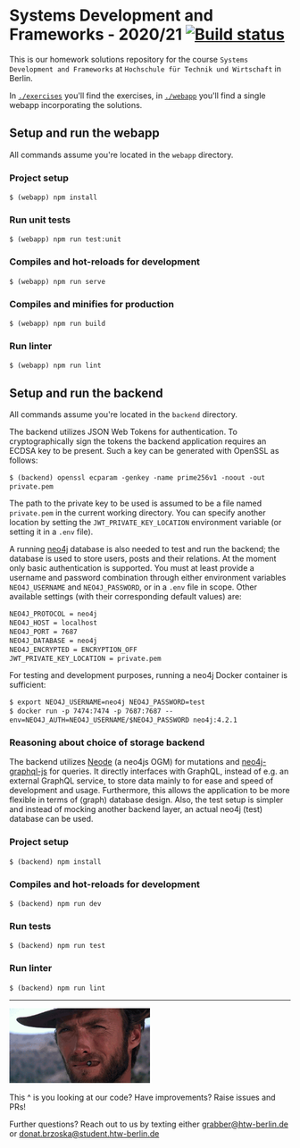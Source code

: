 # Systems Development and Frameworks - 2020/21 [![Build status](https://github.com/Systems-Development-and-Frameworks/dojo/workflows/Build%2C%20Test%2C%20Lint/badge.svg?branch=exercise2)](https://github.com/Systems-Development-and-Frameworks/dojo/actions?query=workflow%3A%22Build%2C+Test%2C+Lint%22+branch%3Aexercise5)

This is our homework solutions repository for the course `Systems Development and Frameworks`
at `Hochschule für Technik und Wirtschaft` in Berlin.

In [`./exercises`](exercises) you'll find the exercises, in [`./webapp`](webapp) you'll find a single webapp
incorporating the solutions.

## Setup and run the webapp

All commands assume you're located in the `webapp` directory.

### Project setup

```
$ (webapp) npm install
```

### Run unit tests

```
$ (webapp) npm run test:unit
```

### Compiles and hot-reloads for development

```
$ (webapp) npm run serve
```

### Compiles and minifies for production

```
$ (webapp) npm run build
```

### Run linter

```
$ (webapp) npm run lint
```

## Setup and run the backend

All commands assume you're located in the `backend` directory.

The backend utilizes JSON Web Tokens for authentication. To cryptographically sign the tokens the backend application
requires an ECDSA key to be present. Such a key can be generated with OpenSSL as follows:

```
$ (backend) openssl ecparam -genkey -name prime256v1 -noout -out private.pem
```

The path to the private key to be used is assumed to be a file named `private.pem` in the current working directory. You
can specify another location by setting the `JWT_PRIVATE_KEY_LOCATION` environment variable (or setting it in a
`.env` file).

A running [neo4j](https://neo4j.com/) database is also needed to test and run the backend; the database is used to store
users, posts and their relations. At the moment only basic authentication is supported. You must at least provide a
username and password combination through either environment variables `NEO4J_USERNAME` and `NEO4J_PASSWORD`, or in
a `.env` file in scope. Other available settings (with their corresponding default values) are:

```dotenv
NEO4J_PROTOCOL = neo4j
NEO4J_HOST = localhost
NEO4J_PORT = 7687
NEO4J_DATABASE = neo4j
NEO4J_ENCRYPTED = ENCRYPTION_OFF
JWT_PRIVATE_KEY_LOCATION = private.pem
```

For testing and development purposes, running a neo4j Docker container is sufficient:

```
$ export NEO4J_USERNAME=neo4j NEO4J_PASSWORD=test
$ docker run -p 7474:7474 -p 7687:7687 --env=NEO4J_AUTH=NEO4J_USERNAME/$NEO4J_PASSWORD neo4j:4.2.1
```

### Reasoning about choice of storage backend

The backend utilizes [Neode](https://github.com/adam-cowley/neode) (a neo4js OGM) for mutations
and [neo4j-graphql-js](https://github.com/neo4j-graphql/neo4j-graphql-js/) for queries. It directly interfaces with
GraphQL, instead of e.g. an external GraphQL service, to store data mainly to for ease and speed of development and
usage. Furthermore, this allows the application to be more flexible in terms of (graph) database design. Also, the test
setup is simpler and instead of mocking another backend layer, an actual neo4j (test) database can be used.

### Project setup

```
$ (backend) npm install
```

### Compiles and hot-reloads for development

```
$ (backend) npm run dev
```

### Run tests

```
$ (backend) npm run test
```

### Run linter

```
$ (backend) npm run lint
```

<hr> 

<p>
  <img src=".github/img/CatView.gif" alt="homework" width="50%">
<p>

This ^ is you looking at our code? Have improvements? Raise issues and PRs!

Further questions? Reach out to us by texting either grabber@htw-berlin.de or donat.brzoska@student.htw-berlin.de

